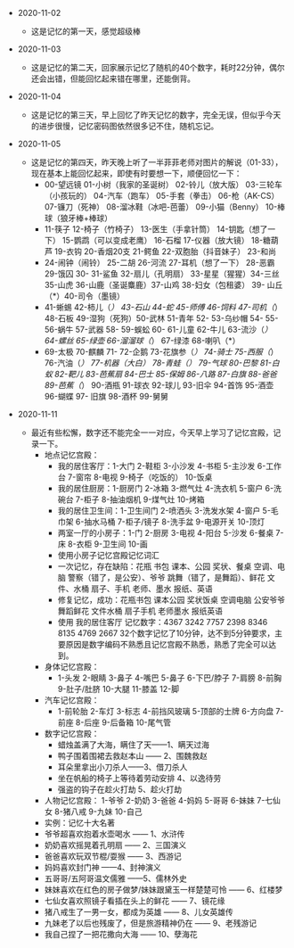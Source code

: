 * 2020-11-02
  * 这是记忆的第一天，感觉超级棒
* 2020-11-03
  * 这是记忆的第二天，回家展示记忆了随机的40个数字，耗时22分钟，偶尔还会出错，但能回忆起来错在哪里，还能倒背。
* 2020-11-04
  * 这是记忆的第三天，早上回忆了昨天记忆的数字，完全无误，但似乎今天的进步很慢，记忆密码图依然很多记不住，随机忘记。
* 2020-11-05
  * 这是记忆的第四天，昨天晚上听了一半菲菲老师对图片的解说（01-33），现在基本上能回忆起来，即使有时要想一下，顺便回忆一下：
    - 00-望远镜 01-小树（我家的圣诞树） 02-铃儿（放大版） 03-三轮车（小孩玩的） 04-汽车（跑车） 05-手套（拳击） 06-枪（AK-CS） 07-镰刀（死神） 08-溜冰鞋（冰吧-芭蕾） 09-小猫（Benny） 10-棒球（狼牙棒+棒球） 
    - 11-筷子 12-椅子（竹椅子） 13-医生（手拿针筒） 14-钥匙（想了一下） 15-鹦鹉（可以变成老鹰） 16-石榴 17-仪器（放大镜） 18-糖葫芦 19-衣钩 20-香烟20支 21-鳄鱼 22-双胞胎（抖音妹子） 23-和尚 
    - 24-闹钟（闹铃） 25-二胡 26-河流 27-耳机（想了一下） 28-恶霸 29-饿囚 30- 31-鲨鱼 32-扇儿（孔明扇） 33-星星（猩猩）34-三丝 35-山虎 36-山鹿（圣诞麋鹿）37-山鸡 38-妇女（包租婆） 39- 山丘（*）40-司令（墨镜）
    - 41-蜥蜴 42-柿儿（*） 43-石山 44-蛇 45-师傅 46-饲料 47-司机（*） 48-石板 49-湿狗（死狗）50-武林 51-青年 52- 53-乌纱帽 54- 55- 56-蜗牛 57-武器 58- 59-蜈蚣 60- 61-儿童 62-牛儿 63-流沙（*） 64-螺丝 65-绿壶 66-溜溜球（*） 67-绿漆 68-喇叭（*）
    - 69-太极 70-麒麟 71- 72-企鹅 73-花旗参（*） 74-骑士 75-西服（*） 76-汽油（*） 77-机器（*大白） 78-青蛙（*） 79-气球 80-巴黎 81-白蚁 82-靶儿 83-芭蕉扇 84-巴士 85-保姆 86-八路 87-白旗 88-爸爸 89-芭蕉（*） 90-酒瓶 91-球衣 92-球儿 93-旧伞 94-首饰 95-酒壶 96-蝴蝶 97- 旧旗 98-酒杯 99-舅舅

* 2020-11-11 
  * 最近有些松懈，数字还不能完全一一对应，今天早上学习了记忆宫殿，记录一下。
    * 地点记忆宫殿：
      * 我的居住客厅：1-大门 2-鞋柜 3-小沙发 4-书柜 5-主沙发 6-工作台  7-窗帘 8-电视 9-椅子（吃饭的） 10-饭桌
      * 我的居住厨房：1-厨房门 2-冰箱 3-燃气灶 4-洗衣机 5-窗户 6-洗碗台  7-柜子 8-抽油烟机 9-煤气灶 10-烤箱
      * 我的居住卫生间：1-卫生间门 2-喷洒头 3-洗发水架 4-窗户 5-毛巾架 6-抽水马桶 7-柜子/镜子 8-洗手盆 9-电源开关 10-顶灯
      * 两室一厅的小房子：1-门 2-厨房 3-电视 4-阳台 5-沙发 6-餐桌 7-床 8-衣柜 9-卫生间 10-画
      * 使用小房子记忆宫殿记忆词汇
      * 一次记忆，存在缺陷：花瓶 书包 课本、公园 奖状、餐桌 空调、电脑 警察（错了，是公安）、爷爷 跳舞（错了，是舞蹈）、鲜花 文件、水桶 扇子、手机 老师、墨水  报纸、英语
      * 修复记忆，成功：花瓶书包 课本公园 奖状饭桌 空调电脑 公安爷爷 舞蹈鲜花 文件水桶 扇子手机 老师墨水 报纸英语
      * 使用 我的居住客厅 记忆数字：4367 3242 7757 2398 8346 8135 4769 2667  32个数字记忆了10分钟，达不到5分钟要求，主要原因是数字编码不熟悉且记忆宫殿不熟悉，熟悉了完全可以达到。
    * 身体记忆宫殿：
      * 1-头发 2-眼睛 3-鼻子 4-嘴巴 5-鼻子 6-下巴/脖子 7-肩膀 8-前胸 9-肚子/肚脐 10-大腿 11-膝盖 12-脚
    * 汽车记忆宫殿：
      * 1-前轮胎 2-车灯 3-标志 4-前挡风玻璃 5-顶部的士牌 6-方向盘 7-前座 8-后座 9-后备箱 10-尾气管
    * 数字记忆宫殿：
      * 蜡烛盖满了大海，瞒住了天——1、瞒天过海
      * 鸭子围着围裙去救赵本山 —— 2、围魏救赵
      * 耳朵里拿出小刀杀人——3、借刀杀人
      * 坐在帆船的椅子上等待着劳动安排   4、以逸待劳
      * 强盗的钩子在趁火打劫 5、趁火打劫
     * 人物记忆宫殿：
      1-爷爷 2-奶奶 3-爸爸 4-妈妈 5-哥哥 6-妹妹 7-七仙女 8-猪八戒 9-九妹 10-自己
      * 实例：记忆十大名著
      * 爷爷超喜欢抱着水壶喝水 —— 1、水浒传
      * 奶奶喜欢摇晃着孔明扇 —— 2、三国演义
      * 爸爸喜欢玩双节棍/耍猴 —— 3、西游记
      * 妈妈喜欢封门神 ——4、封神演义
      * 五哥哥/五阿哥温文儒雅 ——5、儒林外史
      * 妹妹喜欢在红色的房子做梦/妹妹跟黛玉一样楚楚可怜 —— 6、红楼梦
      * 七仙女喜欢照镜子看插在头上的鲜花 —— 7、镜花缘
      * 猪八戒生了一男一女，都成为英雄 —— 8、儿女英雄传
      * 九妹老了以后也残废了，但是旅游精神仍在 —— 9、老残游记
      * 我自己捏了一把花撒向大海 —— 10、孽海花
      
